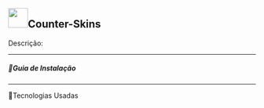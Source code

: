 ## <img src="https://media.giphy.com/media/hvRJCLFzcasrR4ia7z/giphy.gif" width="40px">Counter-Skins



Descrição: 



-----

##### :pushpin:Guia de Instalação





---

:pushpin:Tecnologias Usadas

